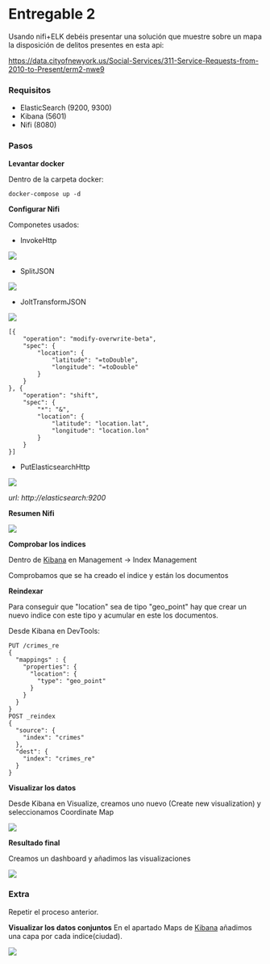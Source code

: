 # Entregable 2

Usando nifi+ELK debéis presentar una solución que muestre sobre un mapa la disposición de delitos presentes en esta api:

 

https://data.cityofnewyork.us/Social-Services/311-Service-Requests-from-2010-to-Present/erm2-nwe9



### Requisitos

* ElasticSearch (9200, 9300)
* Kibana (5601)
* Nifi (8080)



### Pasos

**Levantar docker**

Dentro de la carpeta docker: 

`docker-compose up -d`

**Configurar Nifi**

Componetes usados:

* InvokeHttp

<img src="./images/invokehttp.PNG"/>

* SplitJSON

<img src="./images/splitjson.PNG"/>

* JoltTransformJSON

<img src="./images/jolt.PNG"/>

```
[{
	"operation": "modify-overwrite-beta",
	"spec": {
		"location": {
			"latitude": "=toDouble",
			"longitude": "=toDouble"
		}
	}
}, {
	"operation": "shift",
	"spec": {
		"*": "&",
		"location": {
			"latitude": "location.lat",
			"longitude": "location.lon"
		}
	}
}]
```

* PutElasticsearchHttp

<img src="./images/elastic.PNG"/>

*url: http://elasticsearch:9200*

**Resumen Nifi**

<img src="./images/nifi.PNG"/>

**Comprobar los indices**

Dentro de [Kibana](http://localhost:5601) en Management -> Index Management

Comprobamos que se ha creado el indice y están los documentos

**Reindexar**

Para conseguir que "location" sea de tipo "geo_point" hay que crear un nuevo indice con este tipo y acumular en este los documentos.

Desde Kibana en DevTools:

```
PUT /crimes_re
{
  "mappings" : {
    "properties": {
      "location": {
        "type": "geo_point"
      }
    }
  }
}
POST _reindex
{
  "source": {
    "index": "crimes"
  },
  "dest": {
    "index": "crimes_re"
  }
}
```



**Visualizar los datos**

Desde Kibana en Visualize, creamos uno nuevo (Create new visualization) y seleccionamos Coordinate Map

<img src="./images/visualize.PNG"/>



**Resultado final**

Creamos un dashboard y añadimos las visualizaciones

<img src="./images/dashboard.PNG"/>



### Extra

Repetir el proceso anterior.

**Visualizar los datos conjuntos**
En el apartado Maps de [Kibana](http://localhost:5601) añadimos una capa por cada indice(ciudad).

<img src="./images/maps.PNG"/>